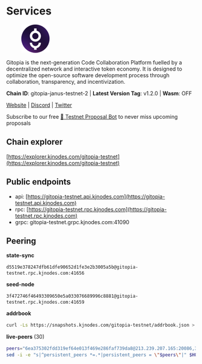 # Services

<figure><img src="https://raw.githubusercontent.com/kj89/cosmos-images/main/logos/gitopia.png" alt=""><figcaption></figcaption></figure>

Gitopia is the next-generation Code Collaboration Platform fuelled by  a decentralized network and interactive token economy. It is designed  to optimize the open-source software development process through  collaboration, transparency, and incentivization.

**Chain ID**: gitopia-janus-testnet-2 | **Latest Version Tag**: v1.2.0 | **Wasm**: OFF

[Website](https://gitopia.com/) | [Discord](https://discord.gg/hFTXCGNYDZ) | [Twitter](https://twitter.com/gitopiaDAO)



Subscribe to our free [🤖 Testnet Proposal Bot](https://t.me/kjnodes_testnet_proposal_bot) to never miss upcoming proposals


## Chain explorer
[https://explorer.kjnodes.com/gitopia-testnet](https://explorer.kjnodes.com/gitopia-testnet)

## Public endpoints

* api: [https://gitopia-testnet.api.kjnodes.com](https://gitopia-testnet.api.kjnodes.com)
* rpc: [https://gitopia-testnet.rpc.kjnodes.com](https://gitopia-testnet.rpc.kjnodes.com)
* grpc: gitopia-testnet.grpc.kjnodes.com:41090

## Peering

**state-sync**

```text
d5519e378247dfb61dfe90652d1fe3e2b3005a5b@gitopia-testnet.rpc.kjnodes.com:41656
```

**seed-node**

```text
3f472746f46493309650e5a033076689996c8881@gitopia-testnet.rpc.kjnodes.com:41659
```

**addrbook**
```bash
curl -Ls https://snapshots.kjnodes.com/gitopia-testnet/addrbook.json > $HOME/.gitopia/config/addrbook.json
```

**live-peers** (30)
```bash
peers="6ea375302fdd319ef64e013f469e286faf739da8@213.239.207.165:20086,3e5ba61e8481c6c71d3f2cc022dd6671ed7cacf8@65.21.170.3:41656,6b09dc9b3722ffa4d4da52ae3efee0af8afa72a0@65.109.90.171:26656,d5519e378247dfb61dfe90652d1fe3e2b3005a5b@65.109.68.190:41656,1cf3826ccd9a24caa549cbea061446716858133e@154.26.130.95:36656,a8e74ebf033def6fbb28d1b846d7a6c275ad2ef1@65.109.65.163:20556,bd7c6c83af99edf0ee5b857a99997fb9fc8f40a7@65.109.116.204:20556,399d4e19186577b04c23296c4f7ecc53e61080cb@34.143.189.236:26656,b745e0c6a1e0c7ec248ec274cfd038ed4bc4c2cf@65.21.134.202:26356,1f0f03a1c845e810e5cfeb0d960639c637d049fe@154.26.131.130:36656,63381c5528ed8ca93f9ba31008a9630d21b29a97@142.132.152.46:46656,f13a4cb3ca18c1de6232e901c8feb209f0945954@65.109.65.248:26656,8bec864d68a2542233ba37ac94c723fdf0b8e175@45.151.122.136:656,247dbc8048be7c024c5f5deee45c18bd2f19bc93@116.203.35.46:36656,4ed110a5b1ebad62d1e92e8cdabfc9160e2ca4db@65.109.92.148:46656,820024c34989e7605d9367847e1fc2d01ad763bd@65.109.92.235:30656,082e95b5d5351e68dcfb24dff802f9064cfd5a4c@65.109.92.241:51056,4e0e57bcac8aa2bc3188d5b7845eeee61a61f3f0@194.163.170.165:26656,d2975b49708dc92ee3b7da1d72e3eee3119d1d0c@167.86.105.216:656,0e9f303834a5d1f3be0babd5466725b3609ebc82@65.21.141.246:28656,88ce80cb509fd973e06a552e1a5075d1292545d6@46.166.172.226:26656,ee598d227438a0c68bea18ec1e1ba606c6be4cd3@193.34.217.174:26656,f0a82f850a0da74c32836b125a52bdfd9a78fdd7@65.108.105.48:11356,1989ced6b71ce676a5ab4d0586d85e38fd41fbd2@136.243.88.91:7070,9c265cb98c21d6748822ca2bed0accacdd8449db@38.242.205.25:26656,a8ab2588c7070d93f98c27cc6ac062046627260d@84.21.171.80:26656,d9d59b442e46f142394fcdf2f246ca8c7b2b7ce9@149.102.146.36:26656,52098a0fdd0dc566615ad37492019d252635bdda@45.85.249.131:656,449bd33a10f36244ecfb4ada6f2628137190fbf7@38.242.239.157:26656,7da6c90fe420bca73b5274884236134acf49d565@35.168.32.254:26656"
sed -i -e "s|^persistent_peers *=.*|persistent_peers = \"$peers\"|" $HOME/.gitopia/config/config.toml
```
